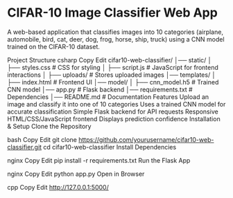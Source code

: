 # CIFAR-10 Image Classifier Web App
A web-based application that classifies images into 10 categories (airplane, automobile, bird, cat, deer, dog, frog, horse, ship, truck) using a CNN model trained on the CIFAR-10 dataset.

Project Structure
csharp
Copy
Edit
cifar10-web-classifier/
│── static/
│   ├── styles.css        # CSS for styling
│   ├── script.js         # JavaScript for frontend interactions
│   ├── uploads/          # Stores uploaded images
│── templates/
│   ├── index.html        # Frontend UI
│── model/
│   ├── cnn_model.h5      # Trained CNN model
│── app.py                # Flask backend
│── requirements.txt      # Dependencies
│── README.md             # Documentation
Features
Upload an image and classify it into one of 10 categories
Uses a trained CNN model for accurate classification
Simple Flask backend for API requests
Responsive HTML/CSS/JavaScript frontend
Displays prediction confidence
Installation & Setup
Clone the Repository

bash
Copy
Edit
git clone https://github.com/yourusername/cifar10-web-classifier.git
cd cifar10-web-classifier
Install Dependencies

nginx
Copy
Edit
pip install -r requirements.txt
Run the Flask App

nginx
Copy
Edit
python app.py
Open in Browser

cpp
Copy
Edit
http://127.0.0.1:5000/
